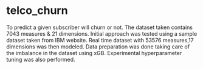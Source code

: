 # telco_churn
To predict a given subscriber will churn or not. The dataset taken contains 7043 measures &amp; 21 dimensions.
Initial approach was tested using a sample dataset taken from IBM website. 
Real time dataset with 53576 measures,17 dimensions was then modeled. Data preparation was done taking care of the imbalance in the dataset using xGB.
Experimental hyperparameter tuning was also performed.
